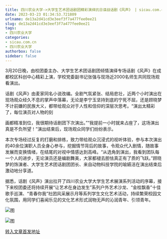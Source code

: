 ```yaml
---
title: 四川农业大学->大学生艺术团话剧团精彩演绎抗日谍战话剧《风声》 | sicau.com.cn
date: 2023-03-23 01:34:53.721809
urlname: de13a2d41cd3e3eef3f7a477fee0ee21
slug: de13a2d41cd3e3eef3f7a477fee0ee21
tags: 
- 四川农业大学
categories:
- sicau.com.cn
- 四川农业大学
authorbox: false
sidebar: false
---
```

3月20日晚，由校团委主办、大学生艺术团话剧团倾情演绎专场话剧《风声》在成都校区科创中心精彩上演，学校党委副书记张强与现场近2000名师生共同现场观看演出。  

话剧《风声》由麦家同名小说改编。全剧气氛紧张、结局悲壮，近两个小时演出在现场观众经久不息的掌声中落幕，无论是李宁玉坚持到底的宁死不屈，还是顾晓梦不计前嫌的民族大义，都带给观众对于人性和信仰的深层次思考。“演出太精彩了，每位演员对人物的刻
<!--more-->
画都精准到位，我很期待话剧团下次演出。”“我提前一小时就来占座了，这场演出真是不负所望！”演出结束后，现场观众同学们纷纷表示。

本次专场经过反复的打磨和排练，致力带给观众沉浸式的视听体验，参与本次演出的40余位演职人员全身心参与，挖掘情节背后的故事，令观众代入剧情，随故事发展而变换情绪，在结尾的对视中情感达到高峰。“从选角到演出，我看到团队每一个人的进步，无论演员还是编剧舞美，大家都褪去胆怯真正有了质的飞跃。”顾晓梦的饰演者、大学生艺术团话剧团团长、来自动物科技学院的喻嬿洁在演出结束后激动地分享道。

据悉，话剧《风声》演出拉开了四川农业大学大学生艺术展演系列活动的序幕，接下来校团委还将持续开展“让艺术在身边发生”系列户外艺术沙龙、“金桂飘香”十佳歌手巡演、“青春你我”社团风采展示月等系列学生文化艺术活动，持续繁荣校园文化氛围，用同学们喜闻乐见的文化艺术形式润物无声的沁润青年、引领青年。

![图](https://news.sicau.edu.cn/__local/2/24/AB/E646F9BCA06EAE9BB666725AD0B_AD5948BA_177726.png)

![图](https://news.sicau.edu.cn/__local/8/1B/6B/41287D21E31C14C47DE49E06717_7049CE8E_1A6B4A.png)

[转入文章首发地址](https://news.sicau.edu.cn/info/1078/71478.htm)